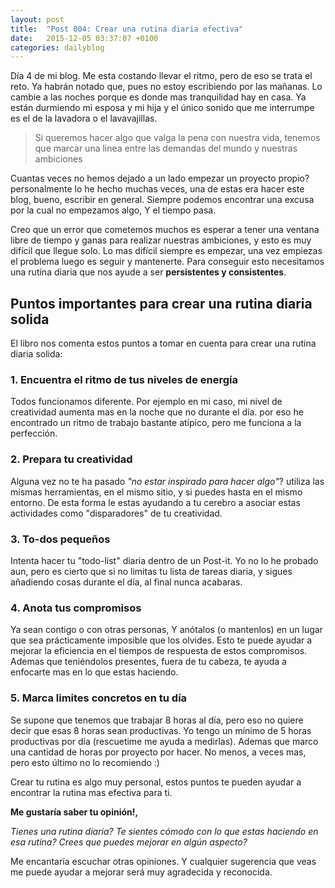 ```yaml
---
layout: post
title:  "Post 004: Crear una rutina diaria efectiva"
date:   2015-12-05 03:37:07 +0100
categories: dailyblog
---
```


Día 4 de mi blog. Me esta costando llevar el ritmo, pero de eso se trata el reto. Ya habrán notado que, pues no estoy escribiendo por las mañanas. Lo cambie a las noches porque es donde mas tranquilidad hay en casa. Ya están durmiendo mi esposa y mi hija y el único sonido que me interrumpe es el de la lavadora o el lavavajillas.

> Si queremos hacer algo que valga la pena con nuestra vida, tenemos que marcar una linea entre las demandas del mundo y nuestras ambiciones

Cuantas veces no hemos dejado a un lado empezar un proyecto propio? personalmente lo he hecho muchas veces, una de estas era hacer este blog, bueno, escribir en general. Siempre podemos encontrar una excusa por la cual no empezamos algo, Y el tiempo pasa.

Creo que un error que cometemos muchos es esperar a tener una ventana libre de tiempo y ganas para realizar nuestras ambiciones, y esto es muy difícil que llegue solo. Lo mas difícil siempre es empezar, una vez empiezas el problema luego es seguir y mantenerte. Para conseguir esto necesitamos una rutina diaria que nos ayude a ser **persistentes y consistentes**.

## Puntos importantes para crear una rutina diaria solida

El libro nos comenta estos puntos a tomar en cuenta para crear una rutina diaria solida:


### 1. Encuentra el ritmo de tus niveles de energía

Todos funcionamos diferente. Por ejemplo en mi caso, mi nivel de creatividad aumenta mas en la noche que no durante el día. por eso he encontrado un ritmo de trabajo bastante atípico, pero me funciona a la perfección.


### 2. Prepara tu creatividad

Alguna vez no te ha pasado *"no estar inspirado para hacer algo"*? utiliza las mismas herramientas, en el mismo sitio, y si puedes hasta en el mismo entorno. De esta forma le estas ayudando a tu cerebro a asociar estas actividades como "disparadores" de tu creatividad.


### 3. To-dos pequeños

Intenta hacer tu "todo-list" diaria dentro de un Post-it. Yo no lo he probado aun, pero es cierto que si no limitas tu lista de tareas diaria, y sigues añadiendo cosas durante el día, al final nunca acabaras.


### 4. Anota tus compromisos

Ya sean contigo o con otras personas, Y anótalos (o mantenlos) en un lugar que sea prácticamente imposible que los olvides. Esto te puede ayudar a mejorar la eficiencia en el tiempos de respuesta de estos compromisos. Ademas que teniéndolos presentes, fuera de tu cabeza, te ayuda a enfocarte mas en lo que estas haciendo.

### 5. Marca limites concretos en tu día

Se supone que tenemos que trabajar 8 horas al día, pero eso no quiere decir que esas 8 horas sean productivas. Yo tengo un mínimo de 5 horas productivas por día (rescuetime me ayuda a medirlas). Ademas que marco una cantidad de horas por proyecto por hacer. No menos, a veces mas, pero esto último no lo recomiendo :)


Crear tu rutina es algo muy personal, estos puntos te pueden ayudar a encontrar la rutina mas efectiva para ti.

**Me gustaría saber tu opinión!,**

*Tienes una rutina diaria? Te sientes cómodo con lo que estas haciendo en esa rutina? Crees que puedes mejorar en algún aspecto?*

Me encantaría escuchar otras opiniones. Y cualquier sugerencia que veas me puede ayudar a mejorar será muy agradecida y reconocida.
